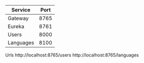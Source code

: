 
| Service   | Port |
|-----------|------|
| Gateway   | 8765 |
| Eureka    | 8761 |
| Users     | 8000 |
| Languages | 8100 |

Urls
http://localhost:8765/users
http://localhost:8765/languages
